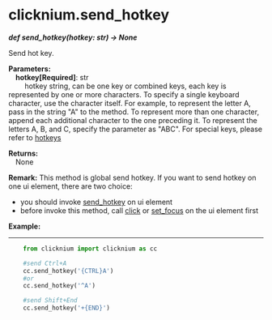# clicknium.send_hotkey
***def send_hotkey(hotkey: str) -> None***  

Send hot key.  

**Parameters:**  
    &emsp;**hotkey[Required]**: str   
        &emsp;&emsp; hotkey string, can be one key or combined keys, each key is represented by one or more characters. To specify a single keyboard character, use the character itself. For example, to represent the letter A, pass in the string "A" to the method. To represent more than one character, append each additional character to the one preceding it. To represent the letters A, B, and C, specify the parameter as "ABC". For special keys, please refer to [hotkeys](https://docs.microsoft.com/en-au/dotnet/api/system.windows.forms.sendkeys?view=windowsdesktop-6.0#remarks.)

**Returns:**  
    &emsp;None

**Remark:**
This method is global send hotkey.
If you want to send hotkey on one ui element, there are two choice:
- you should invoke [send_hotkey](/doc/api/python/uielement/send_hotkey.md) on ui element
- before invoke this method, call [click](/doc/api/python/uielement/click.md) or [set_focus](/doc/api/python/uielement/set_focus.md) on the ui element first

**Example:**
***
```python
    from clicknium import clicknium as cc

    #send Ctrl+A
    cc.send_hotkey('{CTRL}A')
    #or
    cc.send_hotkey('^A')

    #send Shift+End
    cc.send_hotkey('+{END}')
```